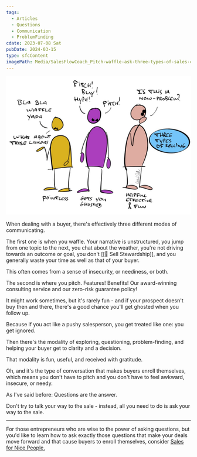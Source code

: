 ```yaml
---
tags:
  - Articles
  - Questions
  - Communication
  - ProblemFinding
cdate: 2023-07-08 Sat
pubDate: 2024-03-15
type: sfcContent
imagePath: Media/SalesFlowCoach_Pitch-waffle-ask-three-types-of-sales-conversation_MartinStellar.jpeg
---
```


![](Media/SalesFlowCoach_Pitch-waffle-ask-three-types-of-sales-conversation_MartinStellar.jpeg)

When dealing with a buyer, there's effectively three different modes of communicating.

The first one is when you waffle. Your narrative is unstructured, you jump from one topic to the next, you chat about the weather, you're not driving towards an outcome or goal, you don't [[📄 Sell Stewardship]], and you generally waste your time as well as that of your buyer.

This often comes from a sense of insecurity, or neediness, or both.

The second is where you pitch. Features! Benefits! Our award-winning consulting service and our zero-risk guarantee policy!

It might work sometimes, but it's rarely fun - and if your prospect doesn't buy then and there, there's a good chance you'll get ghosted when you follow up.

Because if you act like a pushy salesperson, you get treated like one: you get ignored.

Then there's the modality of exploring, questioning, problem-finding, and helping your buyer get to clarity and a decision.

That modality is fun, useful, and received with gratitude.

Oh, and it's the type of conversation that makes buyers enroll themselves, which means you don't have to pitch and you don't have to feel awkward, insecure, or needy.

As I've said before: Questions are the answer.

Don't try to talk your way to the sale - instead, all you need to do is ask your way to the sale.

---

For those entrepreneurs who are wise to the power of asking questions, but you'd like to learn how to ask exactly those questions that make your deals move forward and that cause buyers to enroll themselves, consider [Sales for Nice People.](https://martinstellar.com/leap-ethical-selling-framework/)